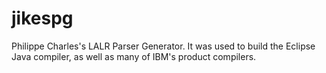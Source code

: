 # jikespg
Philippe Charles's LALR Parser Generator. It was used to build the Eclipse Java compiler, as well as many of IBM's product compilers.
